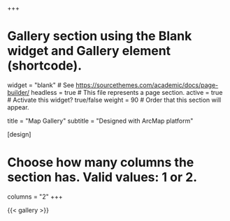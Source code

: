 +++
# Gallery section using the Blank widget and Gallery element (shortcode).
widget = "blank"  # See https://sourcethemes.com/academic/docs/page-builder/
headless = true  # This file represents a page section.
active = true  # Activate this widget? true/false
weight = 90  # Order that this section will appear.

title = "Map Gallery"
subtitle = "Designed with ArcMap platform"

[design]
  # Choose how many columns the section has. Valid values: 1 or 2.
  columns = "2"
+++

{{< gallery >}}

